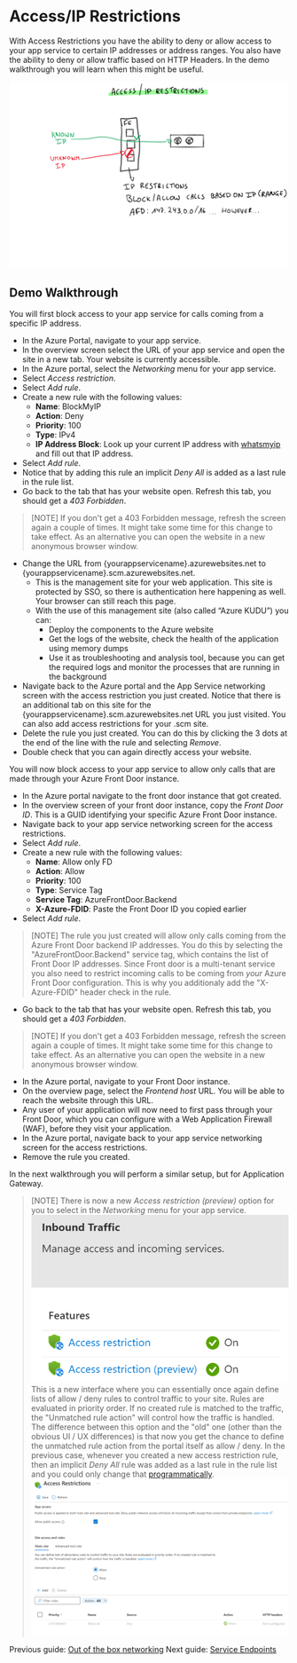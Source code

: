 # Access/IP Restrictions

With Access Restrictions you have the ability to deny or allow access to your app service to certain IP addresses or address ranges. You also have the ability to deny or allow traffic based on HTTP Headers. In the demo walkthrough you will learn when this might be useful.

![Access Restrictions](../media/access%20restrictions.svg)

## Demo Walkthrough

You will first block access to your app service for calls coming from a specific IP address.

- In the Azure Portal, navigate to your app service.
- In the overview screen select the URL of your app service and open the site in a new tab. Your website is currently accessible.
- In the Azure portal, select the _Networking_ menu for your app service.
- Select _Access restriction_.
- Select _Add rule_.
- Create a new rule with the following values:
  - **Name**: BlockMyIP
  - **Action**: Deny
  - **Priority**: 100
  - **Type**: IPv4
  - **IP Address Block**: Look up your current IP address with [whatsmyip](https://www.whatsmyip.org/) and fill out that IP address.
- Select _Add rule_.
- Notice that by adding this rule an implicit _Deny All_ is added as a last rule in the rule list.
- Go back to the tab that has your website open. Refresh this tab, you should get a _403 Forbidden_.

> [NOTE]
> If you don't get a 403 Forbidden message, refresh the screen again a couple of times. It might take some time for this change to take effect.
> As an alternative you can open the website in a new anonymous browser window.

- Change the URL from {yourappservicename}.azurewebsites.net to {yourappservicename}.scm.azurewebsites.net. 
  - This is the management site for your web application. This site is protected by SSO, so there is authentication here happening as well. Your browser can still reach this page.
  - With the use of this management site (also called “Azure KUDU”) you can:
    - Deploy the components to the Azure website
    - Get the logs of the website, check the health of the application using memory dumps
    - Use it as troubleshooting and analysis tool, because you can get the required logs and monitor the processes that are running in the background
- Navigate back to the Azure portal and the App Service networking screen with the access restriction you just created. Notice that there is an additional tab on this site for the {yourappservicename}.scm.azurewebsites.net URL you just visited. You can also add access restrictions for your .scm site.
- Delete the rule you just created. You can do this by clicking the 3 dots at the end of the line with the rule and selecting _Remove_.
- Double check that you can again directly access your website.

You will now block access to your app service to allow only calls that are made through your Azure Front Door instance.

- In the Azure portal navigate to the front door instance that got created.
- In the overview screen of your front door instance, copy the _Front Door ID_. This is a GUID identifying your specific Azure Front Door instance.
- Navigate back to your app service networking screen for the access restrictions.
- Select _Add rule_.
- Create a new rule with the following values:
  - **Name**: Allow only FD
  - **Action**: Allow
  - **Priority**: 100
  - **Type**: Service Tag
  - **Service Tag**: AzureFrontDoor.Backend
  - **X-Azure-FDID**: Paste the Front Door ID you copied earlier
- Select _Add rule_.

> [NOTE]
> The rule you just created will allow only calls coming from the Azure Front Door backend IP addresses. You do this by selecting the "AzureFrontDoor.Backend" service tag, which contains the list of Front Door IP addresses.
> Since Front door is a multi-tenant service you also need to restrict incoming calls to be coming from _your_ Azure Front Door configuration. This is why you additionaly add the "X-Azure-FDID" header check in the rule.

- Go back to the tab that has your website open. Refresh this tab, you should get a _403 Forbidden_.

> [NOTE]
> If you don't get a 403 Forbidden message, refresh the screen again a couple of times. It might take some time for this change to take effect.
> As an alternative you can open the website in a new anonymous browser window.

- In the Azure portal, navigate to your Front Door instance.
- On the overview page, select the _Frontend host_ URL. You will be able to reach the website through this URL.
- Any user of your application will now need to first pass through your Front Door, which you can configure with a Web Application Firewall (WAF), before they visit your application.
- In the Azure portal, navigate back to your app service networking screen for the access restrictions.
- Remove the rule you created.

In the next walkthrough you will perform a similar setup, but for Application Gateway.

> [NOTE]
> There is now a new _Access restriction (preview)_ option for you to select in the _Networking_ menu for your app service.
![Access Restrictions](../media/Access_Restriction_Preview_1.png)
> This is a new interface where you can essentially once again define lists of allow / deny rules to control traffic to your site. 
> Rules are evaluated in priority order. 
> If no created rule is matched to the traffic, the "Unmatched rule action" will control how the traffic is handled. 
> The difference between this option and the "old" one (other than the obvious UI / UX differences) is that now you get the chance to define the unmatched rule action from the portal itself as allow / deny.
> In the previous case, whenever you created a new access restriction rule, then an implicit _Deny All_ rule was added as a last rule in the rule list and you could only change that [programmatically](https://learn.microsoft.com/en-us/azure/app-service/app-service-ip-restrictions?tabs=azurecli#change-unmatched-rule-action-for-main-site).
![Access Restrictions](../media/Access_Restriction_Preview_2.png)

Previous guide: [Out of the box networking](01_outofthebox.md)
Next guide: [Service Endpoints](03_serviceendpoints.md)
